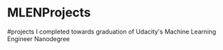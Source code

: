# MLENProjects
#projects I completed towards graduation of Udacity's Machine Learning Engineer Nanodegree

